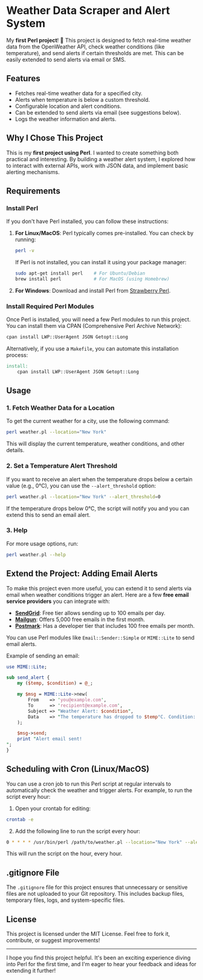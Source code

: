 
# Weather Data Scraper and Alert System

My **first Perl project**! 🎉 This project is designed to fetch real-time weather data from the OpenWeather API, check weather conditions (like temperature), and send alerts if certain thresholds are met. This can be easily extended to send alerts via email or SMS.

## Features
- Fetches real-time weather data for a specified city.
- Alerts when temperature is below a custom threshold.
- Configurable location and alert conditions.
- Can be extended to send alerts via email (see suggestions below).
- Logs the weather information and alerts.

## Why I Chose This Project

This is my **first project using Perl**. I wanted to create something both practical and interesting. By building a weather alert system, I explored how to interact with external APIs, work with JSON data, and implement basic alerting mechanisms.

## Requirements

### Install Perl
If you don't have Perl installed, you can follow these instructions:

1. **For Linux/MacOS**:
   Perl typically comes pre-installed. You can check by running:

   ```bash
   perl -v
   ```

   If Perl is not installed, you can install it using your package manager:
   
   ```bash
   sudo apt-get install perl    # For Ubuntu/Debian
   brew install perl            # For MacOS (using Homebrew)
   ```

2. **For Windows**:
   Download and install Perl from [Strawberry Perl](https://strawberryperl.com/).

### Install Required Perl Modules

Once Perl is installed, you will need a few Perl modules to run this project. You can install them via CPAN (Comprehensive Perl Archive Network):

```bash
cpan install LWP::UserAgent JSON Getopt::Long
```

Alternatively, if you use a `Makefile`, you can automate this installation process:

```makefile
install:
    cpan install LWP::UserAgent JSON Getopt::Long
```

## Usage

### 1. Fetch Weather Data for a Location
To get the current weather for a city, use the following command:

```bash
perl weather.pl --location="New York"
```

This will display the current temperature, weather conditions, and other details.

### 2. Set a Temperature Alert Threshold
If you want to receive an alert when the temperature drops below a certain value (e.g., 0°C), you can use the `--alert_threshold` option:

```bash
perl weather.pl --location="New York" --alert_threshold=0
```

If the temperature drops below 0°C, the script will notify you and you can extend this to send an email alert.

### 3. Help
For more usage options, run:

```bash
perl weather.pl --help
```

## Extend the Project: Adding Email Alerts

To make this project even more useful, you can extend it to send alerts via email when weather conditions trigger an alert. Here are a few **free email service providers** you can integrate with:

- **[SendGrid](https://sendgrid.com/)**: Free tier allows sending up to 100 emails per day.
- **[Mailgun](https://www.mailgun.com/)**: Offers 5,000 free emails in the first month.
- **[Postmark](https://postmarkapp.com/)**: Has a developer tier that includes 100 free emails per month.

You can use Perl modules like `Email::Sender::Simple` or `MIME::Lite` to send email alerts.

Example of sending an email:

```perl
use MIME::Lite;

sub send_alert {
    my ($temp, $condition) = @_;

    my $msg = MIME::Lite->new(
        From    => 'you@example.com',
        To      => 'recipient@example.com',
        Subject => "Weather Alert: $condition",
        Data    => "The temperature has dropped to $temp°C. Condition: $condition."
    );

    $msg->send;
    print "Alert email sent!
";
}
```

## Scheduling with Cron (Linux/MacOS)

You can use a cron job to run this Perl script at regular intervals to automatically check the weather and trigger alerts. For example, to run the script every hour:

1. Open your crontab for editing:

```bash
crontab -e
```

2. Add the following line to run the script every hour:

```bash
0 * * * * /usr/bin/perl /path/to/weather.pl --location="New York" --alert_threshold=0
```

This will run the script on the hour, every hour.

## .gitignore File
The `.gitignore` file for this project ensures that unnecessary or sensitive files are not uploaded to your Git repository. This includes backup files, temporary files, logs, and system-specific files.

## License

This project is licensed under the MIT License. Feel free to fork it, contribute, or suggest improvements!

---

I hope you find this project helpful. It's been an exciting experience diving into Perl for the first time, and I'm eager to hear your feedback and ideas for extending it further!

